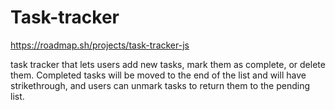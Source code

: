 # Task-tracker
https://roadmap.sh/projects/task-tracker-js

task tracker that lets users add new tasks, mark them as complete, or delete them. Completed tasks will be moved to the end of the list and will have strikethrough, and users can unmark tasks to return them to the pending list.
